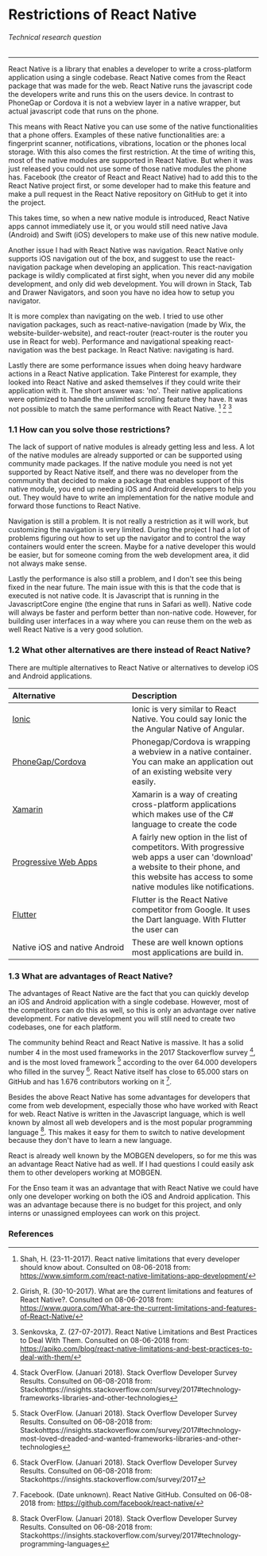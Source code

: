 # Restrictions of React Native
###### Technical research question
---

React Native is a library that enables a developer to write a cross-platform application using a single codebase. React Native comes from the React package that was made for the web. React Native runs the javascript code the developers write and runs this on the users device. In contrast to PhoneGap or Cordova it is not a webview layer in a native wrapper, but actual javascript code that runs on the phone.

This means with React Native you can use some of the native functionalities that a phone offers. Examples of these native functionalities are: a fingerprint scanner, notifications, vibrations, location or the phones local storage. With this also comes the first restriction. At the time of writing this, most of the native modules are supported in React Native. But when it was just released you could not use some of those native modules the phone has. Facebook (the creator of React and React Native) had to add this to the React Native project first, or some developer had to make this feature and make a pull request in the React Native repository on GitHub to get it into the project.

This takes time, so when a new native module is introduced, React Native apps cannot immediately use it, or you would still need native Java (Android) and Swift (iOS) developers to make use of this new native module.

Another issue I had with React Native was navigation. React Native only supports iOS navigation out of the box, and suggest to use the react-navigation package when developing an application. This react-navigation package is wildly complicated at first sight, when you never did any mobile development, and only did web development. You will drown in Stack, Tab and Drawer Navigators, and soon you have no idea how to setup you navigator.

It is more complex than navigating on the web. I tried to use other navigation packages, such as react-native-navigation (made by Wix, the website-builder-website), and react-router (react-router is the router you use in React for web). Performance and navigational speaking react-navigation was the best package. In React Native: navigating is hard.

Lastly there are some performance issues when doing heavy hardware actions in a React Native application. Take Pinterest for example, they looked into React Native and asked themselves if they could write their application with it. The short answer was: 'no'. Their native applications were optimized to handle the unlimited scrolling feature they have. It was not possible to match the same performance with React Native. [^1] [^2] [^3]

### 1.1 How can you solve those restrictions?
The lack of support of native modules is already getting less and less. A lot of the native modules are already supported or can be supported using community made packages. If the native module you need is not yet supported by React Native itself, and there was no developer from the community that decided to make a package that enables support of this native module, you end up needing iOS and Android developers to help you out. They would have to write an implementation for the native module and forward those functions to React Native.

Navigation is still a problem. It is not really a restriction as it will work, but customizing the navigation is very limited. During the project I had a lot of problems figuring out how to set up the navigator and to control the way containers would enter the screen. Maybe for a native developer this would be easier, but for someone coming from the web development area, it did not always make sense.

Lastly the performance is also still a problem, and I don't see this being fixed in the near future. The main issue with this is that the code that is executed is not native code. It is Javascript that is running in the JavascriptCore engine (the engine that runs in Safari as well). Native code will always be faster and perform better than non-native code. However, for building user interfaces in a way where you can reuse them on the web as well React Native is a very good solution.

### 1.2 What other alternatives are there instead of React Native?
There are multiple alternatives to React Native or alternatives to develop iOS and Android applications.

| Alternative | Description |
| :-- | :-- |
| [Ionic](https://ionicframework.com/) | Ionic is very similar to React Native. You could say Ionic the the Angular Native of Angular. |
| [PhoneGap/Cordova](https://cordova.apache.org/) | Phonegap/Cordova is wrapping a webview in a native container. You can make an application out of an existing website very easily. |
| [Xamarin](https://www.xamarin.com/) | Xamarin is a way of creating cross-platform applications which makes use of the C# language to create the code |
| [Progressive&nbsp;Web&nbsp;Apps](https://developers.google.com/web/progressive-web-apps/) | A fairly new option in the list of competitors. With progressive web apps a user can 'download' a website to their phone, and this website has access to some native modules like notifications. |
| [Flutter](https://flutter.io/) | Flutter is the React Native competitor from Google. It uses the Dart language. With Flutter the user can  |
| Native&nbsp;iOS&nbsp;and&nbsp;native&nbsp;Android | These are well known options most applications are build in. |

### 1.3 What are advantages of React Native?
The advantages of React Native are the fact that you can quickly develop an iOS and Android application with a single codebase. However, most of the competitors can do this as well, so this is only an advantage over native development. For native development you will still need to create two codebases, one for each platform.

The community behind React and React Native is massive. It has a solid number 4 in the most used frameworks in the 2017 Stackoverflow survey [^4], and is the most loved framework [^5] according to the over 64.000 developers who filled in the survey [^6]. React Native itself has close to 65.000 stars on GitHub and has 1.676 contributors working on it [^7].

Besides the above React Native has some advantages for developers that come from web development, especially those who have worked with React for web. React Native is written in the Javascript language, which is well known by almost all web developers and is the most popular programming language [^8]. This makes it easy for them to switch to native development because they don't have to learn a new language.

React is already well known by the MOBGEN developers, so for me this was an advantage React Native had as well. If I had questions I could easily ask them to other developers working at MOBGEN.

For the Enso team it was an advantage that with React Native we could have only one developer working on both the iOS and Android application. This was an advantage because there is no budget for this project, and only interns or unassigned employees can work on this project.

### References
[^1]: Shah, H. (23-11-2017). React native limitations that every developer should know about. Consulted on 08-06-2018 from: https://www.simform.com/react-native-limitations-app-development/
[^2]: Girish, R. (30-10-2017). What are the current limitations and features of React Native?. Consulted on 08-06-2018 from: https://www.quora.com/What-are-the-current-limitations-and-features-of-React-Native/
[^3]: Senkovska, Z. (27-07-2017). React Native Limitations and Best Practices to Deal With Them. Consulted on 08-06-2018 from: https://apiko.com/blog/react-native-limitations-and-best-practices-to-deal-with-them/
[^4]: Stack OverFlow. (Januari 2018). Stack Overflow Developer Survey Results. Consulted on 06-08-2018 from: Stackohttps://insights.stackoverflow.com/survey/2017#technology-frameworks-libraries-and-other-technologies
[^5]: Stack OverFlow. (Januari 2018). Stack Overflow Developer Survey Results. Consulted on 06-08-2018 from: Stackohttps://insights.stackoverflow.com/survey/2017#technology-most-loved-dreaded-and-wanted-frameworks-libraries-and-other-technologies
[^6]: Stack OverFlow. (Januari 2018). Stack Overflow Developer Survey Results. Consulted on 06-08-2018 from: Stackohttps://insights.stackoverflow.com/survey/2017
[^7]: Facebook. (Date unknown). React Native GitHub. Consulted on 06-08-2018 from: https://github.com/facebook/react-native/
[^8]: Stack OverFlow. (Januari 2018). Stack Overflow Developer Survey Results. Consulted on 06-08-2018 from: Stackohttps://insights.stackoverflow.com/survey/2017#technology-programming-languages